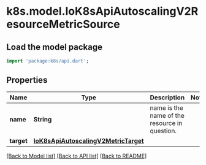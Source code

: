 # k8s.model.IoK8sApiAutoscalingV2ResourceMetricSource

## Load the model package
```dart
import 'package:k8s/api.dart';
```

## Properties
Name | Type | Description | Notes
------------ | ------------- | ------------- | -------------
**name** | **String** | name is the name of the resource in question. | 
**target** | [**IoK8sApiAutoscalingV2MetricTarget**](IoK8sApiAutoscalingV2MetricTarget.md) |  | 

[[Back to Model list]](../README.md#documentation-for-models) [[Back to API list]](../README.md#documentation-for-api-endpoints) [[Back to README]](../README.md)


